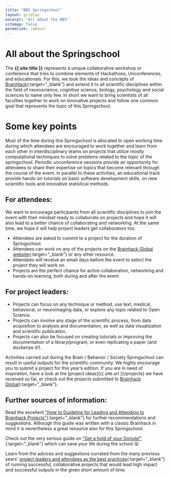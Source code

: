 ```yaml
---
title: "BBS Springschool"
layout: gridlay
excerpt: "All about the BBS"
sitemap: false
permalink: /about/
---
```


# All about the Springschool

The **{{ site.title }}** represents a unique collaborative workshop or conference that tries to combine elements of Hackathons, Unconferences, and educationals. For this, we took the ideas and concepts of [BrainHack]( https://brainhack.org/about.html){:target="_blank"} and extend it to all scientific disciplines within the field of neuroscience, cognitive science, biology, psychology and social sciences to name only few. In short we want to bring scientists of all faculties together to work on innovative projects and follow one common goal that represents the  topic of this Springschool.  


# Some key points

Most of the time during this Springschool is allocated to open working time during which attendees are encouraged to work together and learn from each other in interdisciplinary teams on projects that utilize mostly computational techniques to solve problems related to the topic of the springschool. Periodic unconference sessions provide an opportunity for attendees to share their expertise on topics that become relevant through the course of the event. In parallel to these activities, an educational track provide hands-on tutorials on basic software development skills, on new scientific tools and innovative statistical methods.

## For attendees:

We want to encourage participants from all scientific disciplines to join the event with their mindset ready to collaborate on projects and hope it will also lead to a better chance of collaborating and networking. At the same time, we hope it will help project leaders get collaborators too.

- Attendees are asked to commit to a project for the duration of Springschool.
- Attendees can work on any of the projects on the [Brainhack Global website](https://brainhack.org/2021/11/28/global2021.html){:target="_blank"} or any other resource.
- Attendees will receive an email days before the event to select the project they will work on.
- Projects are the perfect chance for active collaboration, networking and hands-on learning, both during and after the event.

## For project leaders:
- Projects can focus on any technique or method, use text, medical, behavioral, or neuroimaging data, or explore any topic related to Open Science.
- Projects can involve any stage of the scientific process, from data acquisition to analysis and documentation, as well as data  visualization and scientific publication. 
- Projects can also be focused on creating tutorials or improving the documentation of a library/program, or even replicating a paper (and dockerize it!).


Activities carried out during the Brain / Behavior / Society Springschool can result in useful outputs for the scientific community. We highly encourage you to submit a project for this year’s edition. If you are in need of inspiration, have a look at the [project ideas]({{ site.url }}/projects) we have received so far, or check out the projects submitted to [Brainhack Global](https://brainhack.org/global2020/projects/){:target="_blank"}.
## Further sources of information:

Read the excellent ["How to Guideline for Leading and Attending to Brainhack Projects"](https://github.com/brainhackorg/bhg-event-materials/blob/master/docs/leading_and_attending_to_brainhack_projects.md){:target="_blank"} for further recommendations and suggestions. Although this guide was written with a classic Brainhack in mind it is nevertheless a great resource also for this Springschool.

Check out the very serious guide on ["Get a hold of your Donuts!"](https://github.com/brainhackorg/bhg-event-materials/blob/master/docs/get_a_hold_of_your_donuts.md){:target="_blank"} which can save your life during the school &#128540;

Learn from the advices and suggestions currated from the many previous years' [project leaders and attendees as the best practices](https://github.com/brainhackorg/bhg-event-materials/blob/master/docs/leading_and_attending_to_brainhack_projects.md){:target="_blank"} of running successful, collaborative projects that would lead high impact and successful outputs in the given short amount of time. 
